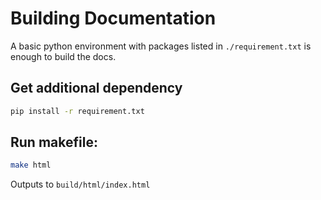 # Building Documentation

A basic python environment with packages listed in `./requirement.txt` is
enough to build the docs.

## Get additional dependency

```bash
pip install -r requirement.txt
```

## Run makefile:

```bash
make html
```

Outputs to `build/html/index.html`
